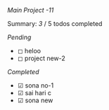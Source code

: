
*Main Project -11*

Summary: *3* / 5 todos completed

*Pending*
   - ◻ heloo
   - ◻ project new-2

*Completed*
   - ☑ sona no-1
   - ☑ sai hari c
   - ☑ sona new
